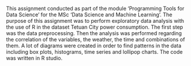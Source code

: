 This assignment conducted as part of the module ‘Programming Tools for Data Science’ for the MSc ‘Data Science and Machine Learning’. The purpose of this assignment was to perform exploratory data analysis with the use of R in the dataset Tetuan City power consumption. The first step was the data preprocessing. Then the analysis was performed regarding the correlation of the variables, the weather, the time and combinations of them. A lot of diagrams were created in order to find patterns in the data including box plots, histograms, time series and lollipop charts. The code was written in R studio.
